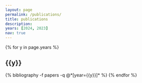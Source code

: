 ```yaml
---
layout: page
permalink: /publications/
title: publications
description: 
years: [2024, 2023]
nav: true
---
```

<!-- _pages/publications.md -->
<div class="publications">

{% for y in page.years %}
  <h2 class="year">{{y}}</h2>
  {% bibliography -f papers -q @*[year={{y}}]* %}
{% endfor %}

</div>
